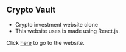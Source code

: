 ## Crypto Vault
- Crypto investment website clone
- This website uses is made using React.js.

Click [here](https://dupanshu.github.io/crypto-vault/) to go to the website.

